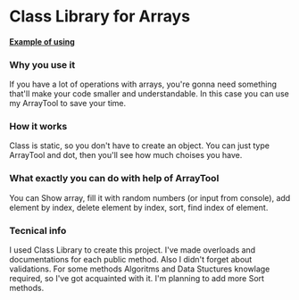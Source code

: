 # Class Library for Arrays

#### [Example of using](https://github.com/teafr/Collection-of-practice/tree/practice_with_ref_out_and_enum)

### Why you use it
If you have a lot of operations with arrays, you're gonna need something that'll make your code smaller and understandable. 
In this case you can use my ArrayTool to save your time.

### How it works
Class is static, so you don't have to create an object.
You can just type ArrayTool and dot, then you'll see how much choises you have.

### What exactly you can do with help of ArrayTool
You can Show array, fill it with random numbers (or input from console), add element by index, delete element by index, sort, find index of element. 

### Tecnical info
I used Class Library to create this project. I've made overloads and documentations for each public method. 
Also I didn't forget about validations. 
For some methods Algoritms and Data Stuctures knowlage required, so I've got acquainted with it. I'm planning to add more Sort methods.
